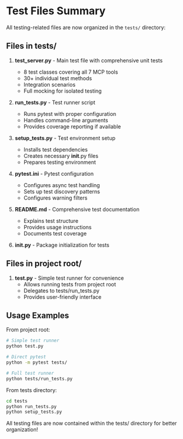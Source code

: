 # Test Files Summary

All testing-related files are now organized in the `tests/` directory:

## Files in tests/

1. **test_server.py** - Main test file with comprehensive unit tests

   - 8 test classes covering all 7 MCP tools
   - 30+ individual test methods
   - Integration scenarios
   - Full mocking for isolated testing

2. **run_tests.py** - Test runner script

   - Runs pytest with proper configuration
   - Handles command-line arguments
   - Provides coverage reporting if available

3. **setup_tests.py** - Test environment setup

   - Installs test dependencies
   - Creates necessary **init**.py files
   - Prepares testing environment

4. **pytest.ini** - Pytest configuration

   - Configures async test handling
   - Sets up test discovery patterns
   - Configures warning filters

5. **README.md** - Comprehensive test documentation

   - Explains test structure
   - Provides usage instructions
   - Documents test coverage

6. ****init**.py** - Package initialization for tests

## Files in project root/

1. **test.py** - Simple test runner for convenience
   - Allows running tests from project root
   - Delegates to tests/run_tests.py
   - Provides user-friendly interface

## Usage Examples

From project root:

```bash
# Simple test runner
python test.py

# Direct pytest
python -m pytest tests/

# Full test runner
python tests/run_tests.py
```

From tests directory:

```bash
cd tests
python run_tests.py
python setup_tests.py
```

All testing files are now contained within the tests/ directory for better organization!

